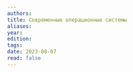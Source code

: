 ```yaml
---
authors:
title: Современные операционные системы
aliases:
year:
edition:
tags:
date: 2023-08-07
read: false
---
```


